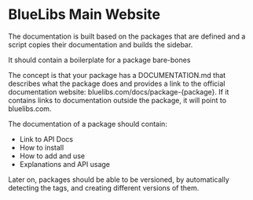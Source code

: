 # BlueLibs Main Website

The documentation is built based on the packages that are defined and a script copies their documentation and builds the sidebar.

It should contain a boilerplate for a package bare-bones

The concept is that your package has a DOCUMENTATION.md that describes what the package does and provides a link to the official documentation website: bluelibs.com/docs/package-{package}. If it contains links to documentation outside the package, it will point to bluelibs.com.

The documentation of a package should contain:

- Link to API Docs
- How to install
- How to add and use
- Explanations and API usage

Later on, packages should be able to be versioned, by automatically detecting the tags, and creating different versions of them.
